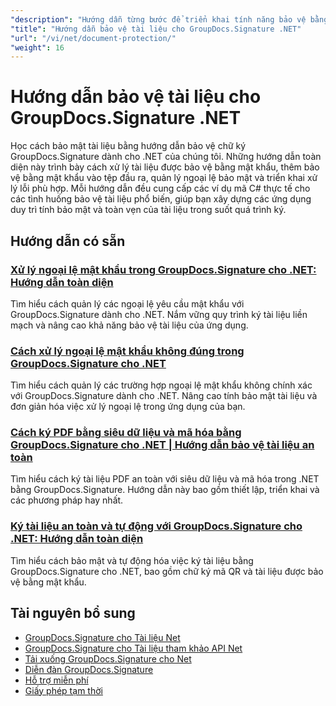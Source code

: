```yaml
---
"description": "Hướng dẫn từng bước để triển khai tính năng bảo vệ bằng mật khẩu, mã hóa và bảo mật với GroupDocs.Signature cho .NET."
"title": "Hướng dẫn bảo vệ tài liệu cho GroupDocs.Signature .NET"
"url": "/vi/net/document-protection/"
"weight": 16
---
```


# Hướng dẫn bảo vệ tài liệu cho GroupDocs.Signature .NET

Học cách bảo mật tài liệu bằng hướng dẫn bảo vệ chữ ký GroupDocs.Signature dành cho .NET của chúng tôi. Những hướng dẫn toàn diện này trình bày cách xử lý tài liệu được bảo vệ bằng mật khẩu, thêm bảo vệ bằng mật khẩu vào tệp đầu ra, quản lý ngoại lệ bảo mật và triển khai xử lý lỗi phù hợp. Mỗi hướng dẫn đều cung cấp các ví dụ mã C# thực tế cho các tình huống bảo vệ tài liệu phổ biến, giúp bạn xây dựng các ứng dụng duy trì tính bảo mật và toàn vẹn của tài liệu trong suốt quá trình ký.

## Hướng dẫn có sẵn

### [Xử lý ngoại lệ mật khẩu trong GroupDocs.Signature cho .NET: Hướng dẫn toàn diện](./handling-password-exceptions-groupdocs-signature-net/)
Tìm hiểu cách quản lý các ngoại lệ yêu cầu mật khẩu với GroupDocs.Signature dành cho .NET. Nắm vững quy trình ký tài liệu liền mạch và nâng cao khả năng bảo vệ tài liệu của ứng dụng.

### [Cách xử lý ngoại lệ mật khẩu không đúng trong GroupDocs.Signature cho .NET](./handle-incorrect-password-groupdocs-signature-net/)
Tìm hiểu cách quản lý các trường hợp ngoại lệ mật khẩu không chính xác với GroupDocs.Signature dành cho .NET. Nâng cao tính bảo mật tài liệu và đơn giản hóa việc xử lý ngoại lệ trong ứng dụng của bạn.

### [Cách ký PDF bằng siêu dữ liệu và mã hóa bằng GroupDocs.Signature cho .NET | Hướng dẫn bảo vệ tài liệu an toàn](./sign-pdfs-metadata-encryption-groupdocs-dotnet/)
Tìm hiểu cách ký tài liệu PDF an toàn với siêu dữ liệu và mã hóa trong .NET bằng GroupDocs.Signature. Hướng dẫn này bao gồm thiết lập, triển khai và các phương pháp hay nhất.

### [Ký tài liệu an toàn và tự động với GroupDocs.Signature cho .NET: Hướng dẫn toàn diện](./groupdocs-signature-net-document-security-automation/)
Tìm hiểu cách bảo mật và tự động hóa việc ký tài liệu bằng GroupDocs.Signature cho .NET, bao gồm chữ ký mã QR và tài liệu được bảo vệ bằng mật khẩu.

## Tài nguyên bổ sung

- [GroupDocs.Signature cho Tài liệu Net](https://docs.groupdocs.com/signature/net/)
- [GroupDocs.Signature cho Tài liệu tham khảo API Net](https://reference.groupdocs.com/signature/net/)
- [Tải xuống GroupDocs.Signature cho Net](https://releases.groupdocs.com/signature/net/)
- [Diễn đàn GroupDocs.Signature](https://forum.groupdocs.com/c/signature)
- [Hỗ trợ miễn phí](https://forum.groupdocs.com/)
- [Giấy phép tạm thời](https://purchase.groupdocs.com/temporary-license/)